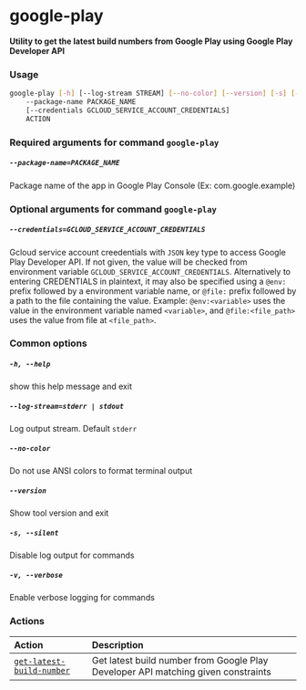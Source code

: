 
google-play
===========


**Utility to get the latest build numbers from Google Play using Google Play Developer API**
### Usage
```bash
google-play [-h] [--log-stream STREAM] [--no-color] [--version] [-s] [-v]
    --package-name PACKAGE_NAME
    [--credentials GCLOUD_SERVICE_ACCOUNT_CREDENTIALS]
    ACTION
```
### Required arguments for command `google-play`

##### `--package-name=PACKAGE_NAME`


Package name of the app in Google Play Console (Ex: com.google.example)
### Optional arguments for command `google-play`

##### `--credentials=GCLOUD_SERVICE_ACCOUNT_CREDENTIALS`


Gcloud service account creedentials with `JSON` key type to access Google Play Developer API. If not given, the value will be checked from environment variable `GCLOUD_SERVICE_ACCOUNT_CREDENTIALS`. Alternatively to entering CREDENTIALS in plaintext, it may also be specified using a `@env:` prefix followed by a environment variable name, or `@file:` prefix followed by a path to the file containing the value. Example: `@env:<variable>` uses the value in the environment variable named `<variable>`, and `@file:<file_path>` uses the value from file at `<file_path>`.
### Common options

##### `-h, --help`


show this help message and exit
##### `--log-stream=stderr | stdout`


Log output stream. Default `stderr`
##### `--no-color`


Do not use ANSI colors to format terminal output
##### `--version`


Show tool version and exit
##### `-s, --silent`


Disable log output for commands
##### `-v, --verbose`


Enable verbose logging for commands
### Actions

|Action|Description|
| :--- | :--- |
|[`get-latest-build-number`](get-latest-build-number.md)|Get latest build number from Google Play Developer API matching given constraints|
